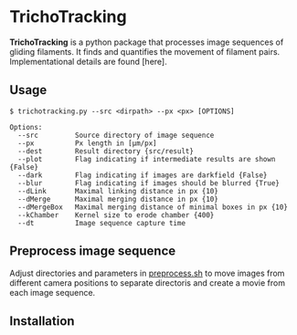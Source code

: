 TrichoTracking
==============

**TrichoTracking** is a python package that processes image sequences of gliding filaments. 
It finds and quantifies the movement of filament pairs. 
Implementational details are found [here].

Usage
-----

    $ trichotracking.py --src <dirpath> --px <px> [OPTIONS]

    Options:
      --src         Source directory of image sequence
      --px          Px length in [µm/px]
      --dest        Result directory {src/result}
      --plot        Flag indicating if intermediate results are shown {False}
      --dark        Flag indicating if images are darkfield {False}
      --blur        Flag indicating if images should be blurred {True}
      --dLink       Maximal linking distance in px {10}
      --dMerge      Maximal merging distance in px {10}
      --dMergeBox   Maximal merging distance of minimal boxes in px {10}
      --kChamber    Kernel size to erode chamber {400}
      --dt          Image sequence capture time


Preprocess image sequence
-------------------------
Adjust directories and parameters in [preprocess.sh](bin/preprocess/preprocess.sh) to move images from different camera positions
to separate directoris and create a movie from each image sequence.  


Installation
------------

